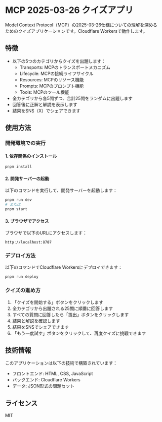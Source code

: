 # MCP 2025-03-26 クイズアプリ

Model Context Protocol（MCP）の2025-03-26仕様についての理解を深めるためのクイズアプリケーションです。Cloudflare Workersで動作します。

## 特徴

- 以下の5つのカテゴリからクイズを出題します：
  - Transports: MCPのトランスポートメカニズム
  - Lifecycle: MCPの接続ライフサイクル
  - Resources: MCPのリソース機能
  - Prompts: MCPのプロンプト機能
  - Tools: MCPのツール機能
- 全カテゴリから各5問ずつ、合計25問をランダムに出題します
- 回答後に正解と解説を表示します
- 結果をSNS（X）でシェアできます

## 使用方法

### 開発環境での実行

#### 1. 依存関係のインストール

```bash
pnpm install
```

#### 2. 開発サーバーの起動

以下のコマンドを実行して、開発サーバーを起動します：

```bash
pnpm run dev
# または
pnpm start
```

#### 3. ブラウザでアクセス

ブラウザで以下のURLにアクセスします：

```
http://localhost:8787
```

### デプロイ方法

以下のコマンドでCloudflare Workersにデプロイできます：

```bash
pnpm run deploy
```

### クイズの進め方

1. 「クイズを開始する」ボタンをクリックします
2. 全カテゴリから出題される25問に順番に回答します
3. すべての質問に回答したら「提出」ボタンをクリックします
4. 結果と解説を確認します
5. 結果をSNSでシェアできます
6. 「もう一度試す」ボタンをクリックして、再度クイズに挑戦できます

## 技術情報

このアプリケーションは以下の技術で構築されています：

- フロントエンド: HTML, CSS, JavaScript
- バックエンド: Cloudflare Workers
- データ: JSON形式の問題セット

## ライセンス

MIT